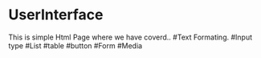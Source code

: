 # UserInterface
This is simple Html Page where we have coverd..
#Text Formating.
#Input type
#List
#table
#button
#Form
#Media
